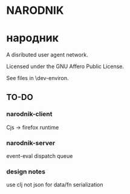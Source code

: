 # NARODNIK
# народник

A disributed user agent network.

Licensed under the GNU Affero Public License.

See files in \dev-environ.

## TO-DO

### narodnik-client

Cjs -> firefox runtime

### narodnik-server

event-eval dispatch queue

### design notes

use clj not json for data/fn serialization